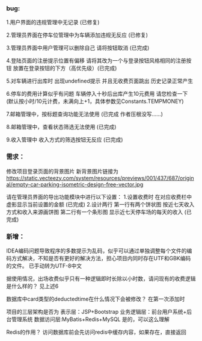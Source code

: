 ### bug:

1.用户界面的违规管理中无记录 (已修复)

2.管理员界面在停车位管理中为车辆添加违规无反应 (已修复)

3.管理员界面中用户管理可以删除自己 请将按钮取消 (已完成)

4.登陆页面的注册提示位置有偏移 请将其改为一个与登录按钮风格相同的注册按钮 放置在登录按钮的下方（高优先级）(已完成)

5.对车辆进行出库时 出现undefined提示 并且无收费页面跳出 历史记录正常产生

6.停车的费用计算似乎有问题 车辆停入十秒后出库产生10元费用 请您检查一下 (默认按小时/10元计费，未满向上+1，具体参数见Constants.TEMPMONEY)

7.邮箱管理中，按标题查询功能无法使用 (已完成 作者压根没写......)

8.邮箱管理中，查看状态筛选无法使用 (已完成)

9.收入管理中 收入方式的筛选按钮无反应   (已完成)


### 需求：

修改项目登录页面的背景图片
新背景图片链接为
https://static.vecteezy.com/system/resources/previews/001/437/687/original/empty-car-parking-isometric-design-free-vector.jpg

请在管理员界面的导出功能模块中进行以下设置：
1.设置收费时 在对应收费栏中虚影显示当前设置的金额   (已完成)
2.设计两行 第一行有两个饼状图 按近七天收入方式和收入来源画饼图
	 第二行有一个条形图 显示近七天停车场的每天的收入 (已完成)

### 新增：
IDEA编码问题导致程序的多数提示为乱码，似乎可以通过单独调整每个文件的编码方式解决，不知是否有更好的解决方法，担心项目内同时存在UTF和GBK编码的文件。
已手动转为UTF-8中文

据使用情况，出场收费似乎只有一种逻辑即时长除以小时数，请问现有的收费逻辑是什么样的？
见上述6

数据库中card类型的deductedtime在什么情况下会被修改？
在第一次添加时

项目的三层架构是否为 表示层：JSP+Bootstrap 业务逻辑层：前台用户系统+后台管理系统 数据访问层:MyBatis+Redis+MySQL
是的，可以这么理解

Redis的作用？
访问数据库前会先访问redis中缓存内容，如果存在，直接返回



   



